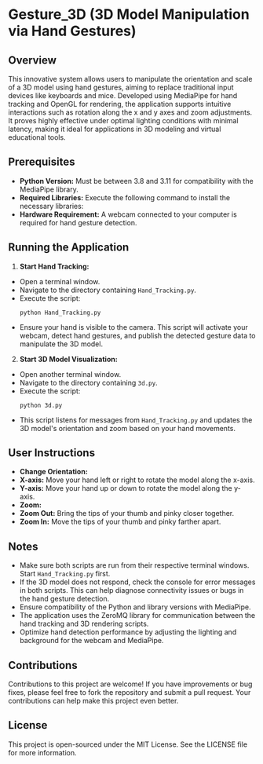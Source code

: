 # Gesture_3D (3D Model Manipulation via Hand Gestures)

## Overview
This innovative system allows users to manipulate the orientation and scale of a 3D model using hand gestures, aiming to replace traditional input devices like keyboards and mice. Developed using MediaPipe for hand tracking and OpenGL for rendering, the application supports intuitive interactions such as rotation along the x and y axes and zoom adjustments. It proves highly effective under optimal lighting conditions with minimal latency, making it ideal for applications in 3D modeling and virtual educational tools.

## Prerequisites
- **Python Version:** Must be between 3.8 and 3.11 for compatibility with the MediaPipe library.
- **Required Libraries:** Execute the following command to install the necessary libraries:
- **Hardware Requirement:** A webcam connected to your computer is required for hand gesture detection.

## Running the Application
1. **Start Hand Tracking:**
 - Open a terminal window.
 - Navigate to the directory containing `Hand_Tracking.py`.
 - Execute the script:
   ```
   python Hand_Tracking.py
   ```
 - Ensure your hand is visible to the camera. This script will activate your webcam, detect hand gestures, and publish the detected gesture data to manipulate the 3D model.

2. **Start 3D Model Visualization:**
 - Open another terminal window.
 - Navigate to the directory containing `3d.py`.
 - Execute the script:
   ```
   python 3d.py
   ```
 - This script listens for messages from `Hand_Tracking.py` and updates the 3D model's orientation and zoom based on your hand movements.

## User Instructions
- **Change Orientation:**
- **X-axis:** Move your hand left or right to rotate the model along the x-axis.
- **Y-axis:** Move your hand up or down to rotate the model along the y-axis.
- **Zoom:**
- **Zoom Out:** Bring the tips of your thumb and pinky closer together.
- **Zoom In:** Move the tips of your thumb and pinky farther apart.

## Notes
- Make sure both scripts are run from their respective terminal windows. Start `Hand_Tracking.py` first.
- If the 3D model does not respond, check the console for error messages in both scripts. This can help diagnose connectivity issues or bugs in the hand gesture detection.
- Ensure compatibility of the Python and library versions with MediaPipe.
- The application uses the ZeroMQ library for communication between the hand tracking and 3D rendering scripts.
- Optimize hand detection performance by adjusting the lighting and background for the webcam and MediaPipe.

## Contributions
Contributions to this project are welcome! If you have improvements or bug fixes, please feel free to fork the repository and submit a pull request. Your contributions can help make this project even better.

## License
This project is open-sourced under the MIT License. See the LICENSE file for more information.
